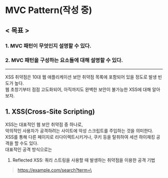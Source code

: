 # MVC Pattern(작성 중)

## < 목표 >
### 1. MVC 패턴이 무엇인지 설명할 수 있다.
### 2. MVC 패턴을 구성하는 요소들에 대해 설명할 수 있다.
---

XSS 취약점은 10대 웹 애플리케이션 보안 취약점 목록에 포함되어 있을 정도로 발생 빈도가 높다.   
웹 초창기부터 점점 고도화되어, 아직까지도 완벽한 보안이 불가능한 XSS에 대해 알아보자.

## 1. XSS(Cross-Site Scripting)
XSS는 대표적인 웹 보안 취약점 중 하나로,   
악의적인 사용자가 공격하려는 사이트에 악성 스크립트를 주입하는 것을 의미한다.   
XSS를 통해 다른 페이지로 리다이렉트시키거나, 쿠키 등을 탈취하여 세션 하이재킹 공격을 할 수도 있다.   
대표적인 공격 방식으로는
1. Reflected XSS: 쿼리 스트링을 사용할 때 발생하는 취약점을 이용한 공격 기법
> https://example.com/search?term=\<script>alert('이 사이트는 보안이 취약하네요^^')\</script>
2. Stored XSS: 악성 스크립트를 서버에 저장한 후 서비스를 제공하는 정상 페이지에 노출시키도록 하는 공격 기법
> < Stored XSS 예시 >
>>![Stored XSS 예시](/assets/xss/stored-xss.png)   
3. DOM XSS: HTML 태그의 이벤트 속성(onclick 등)에 스크립트를 주입하여 실행시키는 공격 기법
> \<h1 onload="alert('대충 쿠키를 전송하는 코드')>당신의 쿠키는 내가 가져간다.\</h1>
등이 있다.

## 2. 트위터 XSS 취약점 공격 사례
트위터에서 운영하던 소셜 미디어 어플리케이션인 트윗덱에 로그인할 경우,   
자동으로 리트윗과 Alert을 띄우는 XSS 취약점 공격이 있었다.
> < 2014년 Twitter XSS 취약점 공격 >
>>![트위터 사례](/assets/xss/twitter.jpg)   

## 3. XSS 방어를 위해서는...
1. innerHTML의 사용을 최대한 자제한다.
➡ XSS 코드가 실행되는 것을 방지할 수 있다.
2. 쿠키 설정 시 'HttpOnly' 옵션을 활성화한다.
➡ 브라우저에서 쿠키에 접근할 수 없기에 탈취도 불가능하다.
3. 응답 헤더의 'Content-Security-Policy'를 설정한다.
➡ 외부로부터 주입된 악성 스크립트의 실행을 막을 수 있다.
4. LocalStorage에는 세션 ID와 같은 민감한 정보를 저장하지 않는다.
➡ LocalStroage는 쿠키에 비해 보안에 취약하다!
5. XSS에 사용되는 특수문자를 치환하여 저장한다.   
와 같은 가이드 라인이 있지만 보안 전문가가 아닌 이상,   
다양한 보안 관련 라이브러리를 활용해 최대한 많은 안전장치를 마련하는 편이 낫다.   
보안에는 끝이 없기에,,,

---

## Summary
XSS 취약점 공격은 가장 널리 알려진 보안 문제로 원리는 간단하지만   
공격기법이 점차 다양해지며 아직까지도 완전한 방어가 어려운 공격 기법이다.   
가장 대표적인 공격 기법으로 1) Reflected XSS 2) Stored XSS 3) DOM XSS이 있으며,   
이를 예방하기 위해서는 사용자로부터의 입력을 그대로 출력하는 것에 주의해야 한다.

---

> 참고 자료
>> [Blog] NordVPN: https://nordvpn.com/ko/blog/xss-attack/      
>> [Youtube] PwnFunction: https://www.youtube.com/watch?v=EoaDgUgS6QA 

> 추가로 공부하면 좋을 주제들
>> CSRF(Cross-Site Request Forgery)
